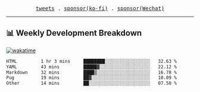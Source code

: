 <p align="center">
  <samp>
    <a href="https://twitter.com/everfu8">tweets</a> .
    <a href="https://ko-fi.com/everfu">sponsor(ko-fi)</a> . 
    <a href="https://s3.qjqq.cn/47/663742bac8e52.webp!color">sponsor(Wechat)</a>
  </samp>
</p>

---

## 📊 Weekly Development Breakdown

[![wakatime](https://wakatime.com/badge/user/0fcef314-a9cd-4509-9880-5cdb2158a775.svg)](https://wakatime.com/@0fcef314-a9cd-4509-9880-5cdb2158a775)

<!--START_SECTION:waka-->

```txt
HTML         1 hr 3 mins     ████████░░░░░░░░░░░░░░░░░   32.63 %
YAML         43 mins         █████▓░░░░░░░░░░░░░░░░░░░   22.12 %
Markdown     32 mins         ████▒░░░░░░░░░░░░░░░░░░░░   16.78 %
Pug          19 mins         ██▓░░░░░░░░░░░░░░░░░░░░░░   10.09 %
Other        14 mins         ██░░░░░░░░░░░░░░░░░░░░░░░   07.50 %
```

<!--END_SECTION:waka-->